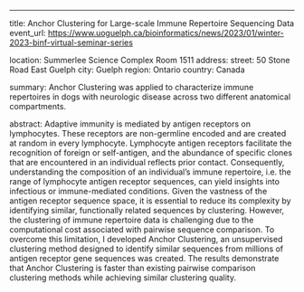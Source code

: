 ---
title: Anchor Clustering for Large-scale Immune Repertoire Sequencing Data
event_url: https://www.uoguelph.ca/bioinformatics/news/2023/01/winter-2023-binf-virtual-seminar-series

location: Summerlee Science Complex Room 1511
address:
  street: 50 Stone Road East Guelph
  city: Guelph
  region: Ontario
  country: Canada

summary: Anchor Clustering was applied to characterize immune repertoires in dogs with neurologic disease across two different anatomical compartments. 

abstract: Adaptive immunity is mediated by antigen receptors on lymphocytes. These receptors are non-germline encoded and are created at random in every lymphocyte. Lymphocyte antigen receptors facilitate the recognition of foreign or self-antigen, and the abundance of specific clones that are encountered in an individual reflects prior contact. Consequently, understanding the composition of an individual’s immune repertoire, i.e. the range of lymphocyte antigen receptor sequences, can yield insights into infectious or immune-mediated conditions. Given the vastness of the antigen receptor sequence space, it is essential to reduce its complexity by identifying similar, functionally related sequences by clustering. However, the clustering of immune repertoire data is challenging due to the computational cost associated with pairwise sequence comparison. To overcome this limitation, I developed Anchor Clustering, an unsupervised clustering method designed to identify similar sequences from millions of antigen receptor gene sequences was created. The results demonstrate that Anchor Clustering is faster than existing pairwise comparison clustering methods while achieving similar clustering quality.